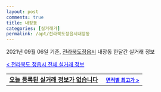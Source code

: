```yaml
---
layout: post
comments: true
title: 내장동
categories: [실거래가]
permalink: /apt/전라북도정읍시내장동
---
```


2021년 09월 06일 기준, <a href="/apt/전라북도정읍시">전라북도정읍시</a> 내장동 한달간 실거래 정보

<a style="color: blue;" href="/apt/전라북도정읍시">< 전라북도 정읍시 전체 실거래 정보</a>
<!---- start ---->
<table>
  <tr>
    <td colspan="4" style="font-weight: bold;"><a href="/apt/전라북도정읍시내장동{name_without_space}">오늘 등록된 실거래 정보가 없습니다</a> &nbsp;&nbsp;&nbsp; <a style="color: blue; font-size: smaller;" href="/apt/전라북도정읍시내장동{name_without_space}">면적별 최고가 ></a></td>
  </tr>
    
</table>
<!---- end ---->
    